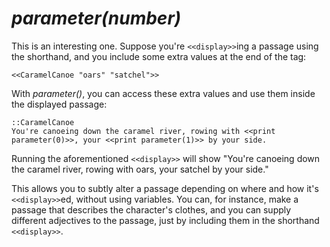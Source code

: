 # *parameter(number)*

This is an interesting one. Suppose you're `<<display>>`ing a passage using the shorthand, and you include some extra values at the end of the tag:

`<<CaramelCanoe "oars" "satchel">>`

With *parameter()*, you can access these extra values and use them inside the displayed passage:

```twee
::CaramelCanoe
You're canoeing down the caramel river, rowing with <<print parameter(0)>>, your <<print parameter(1)>> by your side.
```

Running the aforementioned `<<display>>` will show "You're canoeing down the caramel river, rowing with oars, your satchel by your side."

This allows you to subtly alter a passage depending on where and how it's `<<display>>`ed, without using variables. You can, for instance, make a passage that describes the character's clothes, and you can supply different adjectives to the passage, just by including them in the shorthand `<<display>>`.
